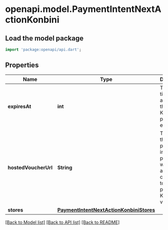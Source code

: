 # openapi.model.PaymentIntentNextActionKonbini

## Load the model package
```dart
import 'package:openapi/api.dart';
```

## Properties
Name | Type | Description | Notes
------------ | ------------- | ------------- | -------------
**expiresAt** | **int** | The timestamp at which the pending Konbini payment expires. | 
**hostedVoucherUrl** | **String** | The URL for the Konbini payment instructions page, which allows customers to view and print a Konbini voucher. | [optional] 
**stores** | [**PaymentIntentNextActionKonbiniStores**](PaymentIntentNextActionKonbiniStores.md) |  | 

[[Back to Model list]](../README.md#documentation-for-models) [[Back to API list]](../README.md#documentation-for-api-endpoints) [[Back to README]](../README.md)


